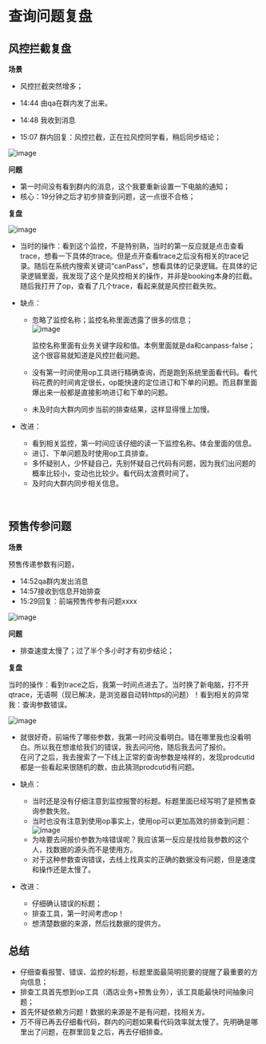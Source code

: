 # 查询问题复盘

## 风控拦截复盘

**场景**

* 风控拦截突然增多；

* 14:44 由qa在群内发了出来。

* 14:48 我收到消息
* 15:07 群内回复：风控拦截，正在拉风控同学看，稍后同步结论；

​![image](image-20240229161629-phaq7ki.png)​

**问题**

* 第一时间没有看到群内的消息，这个我要重新设置一下电脑的通知；
* 核心：19分钟之后才初步排查到问题，这一点很不合格；

**复盘**

​![image](image-20240229162342-mt6vg0c.png)​

* 当时的操作：看到这个监控，不是特别熟，当时的第一反应就是点击查看trace，想看一下具体的trace。但是点开查看trace之后没有相关的trace记录。随后在系统内搜索关键词“canPass”，想看具体的记录逻辑。在具体的记录逻辑里面，我发现了这个是风控相关的操作，并非是booking本身的拦截。随后我打开了op，查看了几个trace，看起来就是风控拦截失败。
* 缺点：

  * 忽略了监控名称；监控名称里面透露了很多的信息；  
    ​![image](image-20240229164452-qbgk2mv.png)​

    监控名称里面有业务关键字段和值。本例里面就是da和canpass-false；这个很容易就知道是风控拦截问题。
  * 没有第一时间使用op工具进行精确查询，而是跑到系统里面看代码。看代码花费的时间肯定很长，op能快速的定位进订和下单的问题。而且群里面爆出来一般都是直接影响进订和下单的问题。
  * 未及时向大群内同步当前的排查结果，这样显得慢上加慢。
* 改进：

  * 看到相关监控，第一时间应该仔细的读一下监控名称。体会里面的信息。
  * 进订、下单问题及时使用op工具排查。
  * 多怀疑别人，少怀疑自己，先别怀疑自己代码有问题，因为我们出问题的概率比较小，变动也比较少。看代码太浪费时间了。
  * 及时向大群内同步相关信息。

‍

## 预售传参问题

**场景**

预售传递参数有问题，

* 14:52qa群内发出消息
* 14:57接收到信息开始排查
* 15:29回复：前端预售传参有问题xxxx

​![image](image-20240229165203-1sma6eh.png)​

**问题**

* 排查速度太慢了；过了半个多小时才有初步结论；

**复盘**

当时的操作：看到trace之后，我第一时间点进去了。当时换了新电脑，打不开qtrace，无语啊（现已解决，是浏览器自动转https的问题）！看到相关的异常我：查询参数错误。

​![image](image-20240229165704-n8r6whm.png)​

* 就很好奇，前端传了哪些参数，我第一时间没看明白。错在哪里我也没看明白。所以我在想谁给我们的错误，我去问问他，随后我去问了报价。  
  在问了之后，我去搜索了一下线上正常的查询参数是啥样的，发现prodcutid都是一些看起来很随机的数，由此猜测prodcutid有问题。
* 缺点：

  * 当时还是没有仔细注意到监控报警的标题。标题里面已经写明了是预售查询参数失败。
  * 当时也没有注意到使用op事实上，使用op可以更加高效的排查到问题：  
    ​![image](image-20240229170707-wzq1ggv.png)​
  * 为啥要去问报价参数为啥错误呢？我应该第一反应是找给我参数的这个人，找数据的源头而不是使用方。
  * 对于这种参数查询错误，去线上找真实的正确的数据没有问题，但是速度和操作还是太慢了。
* 改进：

  * 仔细确认错误的标题；
  * 排查工具，第一时间考虑op！
  * 想清楚数据的来源，然后找数据的提供方。

## 总结

* 仔细查看报警、错误、监控的标题，标题里面最简明扼要的提醒了最重要的方向信息；
* 排查工具首先想到op工具（酒店业务+预售业务），该工具能最快时间抽象问题；
* 首先怀疑依赖方问题！数据的来源是不是有问题，找相关方。
* 万不得已再去仔细看代码，群内的问题如果看代码效率就太慢了。先明确是哪里出了问题，在群里回复之后，再去仔细排查。

‍

‍

‍

‍

‍

‍

‍

‍

‍
